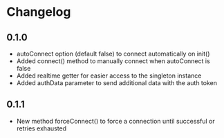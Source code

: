 # Changelog

## 0.1.0

* autoConnect option (default false) to connect automatically on init()
* Added connect() method to manually connect when autoConnect is false
* Added realtime getter for easier access to the singleton instance
* Added authData parameter to send additional data with the auth token

## 0.1.1

* New method forceConnect() to force a connection until successful or retries exhausted
